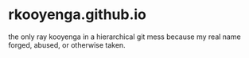 # rkooyenga.github.io
the only ray kooyenga in a hierarchical git mess because my real name forged, abused, or otherwise taken. 
